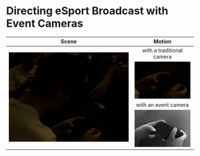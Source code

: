 # Directing eSport Broadcast with Event Cameras
<table class="center" align="center">
    <thead class="center">
        <tr>
            <th>Scene</th>
            <th>Motion</th>
        </tr>
    </thead>
    <tbody class="center" align="center">
        <tr>
            <td rowspan=4><img src="img/frame.gif" raw=true></td>
            <td>with a traditional camera</td>
        </tr>
        <tr>
            <td class="center" align="center"><img src="img/frame_crop.gif" raw=true></td>
        </tr>
        <tr>
            <td>with an event camera</td>
        </tr>
        <tr>
            <td><img src="img/event.gif" raw=true></td>
        </tr>
    </tbody>
</table>